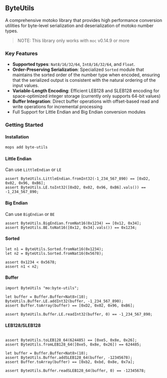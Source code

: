 ## ByteUtils

A comprehensive motoko library that provides high performance conversion utilities for byte-level serialization and deserialization of motoko number types.

> NOTE: This library only works with `moc` v0.14.9 or more

### Key Features

- **Supported types**: `Nat8/16/32/64`, `Int8/16/32/64`, and `Float`.
- **Order-Preserving Serialization**: Specialized `Sorted` module that maintains the sorted order of the number type when encoded, ensuring that the serialized output is consistent with the natural ordering of the input values.
- **Variable-Length Encoding**: Efficient LEB128 and SLEB128 encoding for space-optimized integer storage (currently only supports 64-bit values)
- **Buffer Integration**: Direct buffer operations with offset-based read and write operations for incremental processing
- Full Support for Little Endian and Big Endian conversion modules


### Getting Started

#### Installation
```bash
mops add byte-utils
```

#### Little Endian
Can use `LittleEndian` or `LE`
```motoko
assert ByteUtils.LittleEndian.fromInt32(-1_234_567_890) == [0xD2, 0x02, 0x96, 0xB6];
assert ByteUtils.LE.toInt32([0xD2, 0x02, 0x96, 0xB6].vals()) == -1_234_567_890;
```

#### Big Endian
Can use `BigEndian` or `BE`
```motoko
assert ByteUtils.BigEndian.fromNat16(0x1234) == [0x12, 0x34];
assert ByteUtils.BE.toNat16([0x12, 0x34].vals()) == 0x1234;
```

#### Sorted 

```motoko
let n1 = ByteUtils.Sorted.fromNat16(0x1234);
let n2 = ByteUtils.Sorted.fromNat16(0x5678);

assert 0x1234 < 0x5678;
assert n1 < n2;
```

#### Buffer
```motoko
import ByteUtils "mo:byte-utils";

let buffer = Buffer.Buffer<Nat8>(10);
ByteUtils.Buffer.LE.addInt32(buffer, -1_234_567_890);
assert Buffer.toArray(buffer) == [0xD2, 0x02, 0x96, 0xB6];

assert ByteUtils.Buffer.LE.readInt32(buffer, 0) == -1_234_567_890;

```

#### LEB128/SLEB128

```motoko

assert ByteUtils.toLEB128_64(624485) == [0xe5, 0x8e, 0x26];
assert ByteUtils.fromLEB128_64([0xe5, 0x8e, 0x26]) == 624485;

let buffer = Buffer.Buffer<Nat8>(10);
assert ByteUtils.Buffer.addSLEB128_64(buffer, -12345678);
assert Buffer.toArray(buffer) == [0xb2, 0xbd, 0x8e, 0x7a];

assert ByteUtils.Buffer.readSLEB128_64(buffer, 0) == -12345678;

```